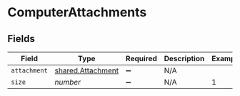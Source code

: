 # ComputerAttachments


## Fields

| Field                                                  | Type                                                   | Required                                               | Description                                            | Example                                                |
| ------------------------------------------------------ | ------------------------------------------------------ | ------------------------------------------------------ | ------------------------------------------------------ | ------------------------------------------------------ |
| `attachment`                                           | [shared.Attachment](../../models/shared/attachment.md) | :heavy_minus_sign:                                     | N/A                                                    |                                                        |
| `size`                                                 | *number*                                               | :heavy_minus_sign:                                     | N/A                                                    | 1                                                      |
